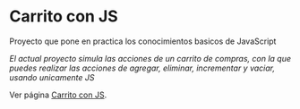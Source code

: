# Carrito con JS

Proyecto que pone en practica los conocimientos basicos de JavaScript

*El actual proyecto simula las acciones de un carrito de compras, con la que puedes realizar las acciones de agregar, eliminar, incrementar y vaciar, usando unicamente JS*

Ver página [Carrito con JS](https://carrito-jab.netlify.app/).

